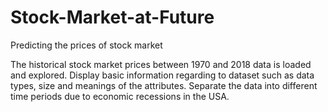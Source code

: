 # Stock-Market-at-Future
Predicting the prices of stock market

The historical stock market prices between 1970 and 2018 data is loaded and explored. Display basic information regarding to dataset such as data types, size and meanings of the attributes. Separate the data into different time periods due to economic recessions in the USA.
